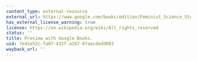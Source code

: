 ```yaml
---
content_type: external-resource
external_url: https://www.google.com/books/edition/Feminist_Science_Studies/BhBjLRHkCBkC?hl=en&gbpv=1&dq=feminist+science+studies+a+new+generation&printsec=frontcover
has_external_license_warning: true
license: https://en.wikipedia.org/wiki/All_rights_reserved
status: ''
title: Preview with Google Books.
uid: 7e41e52c-fa07-432f-a267-07aacdedd083
wayback_url: ''
---
```

